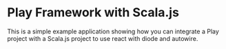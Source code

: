 # Play Framework with Scala.js

This is a simple example application showing how you can integrate a Play project with a Scala.js project to use react with diode and autowire.
